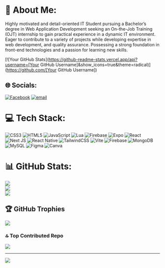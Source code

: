 # 💫 About Me:
Highly motivated and detail-oriented IT Student pursuing a Bachelor’s degree in Web Application Development seeking an On-the-Job Training (OJT) internship to gain practical experience in a dynamic IT environment. Eager to contribute to a variety of projects while developing expertise in web development, and quality assurance. Possessing a strong foundation in front-end technologies and a passion for learning new skills. 

[![Your GitHub Stats](https://github-readme-stats.vercel.app/api?username=[Your GitHub Username]&show_icons=true&theme=radical)](https://github.com/[Your GitHub Username])

## 🌐 Socials:
[![Facebook](https://img.shields.io/badge/Facebook-%231877F2.svg?logo=Facebook&logoColor=white)](https://facebook.com/Patrick.John.Medenilla) [![email](https://img.shields.io/badge/Email-D14836?logo=gmail&logoColor=white)](mailto:patrick.medenilla23@gmail.com) 

# 💻 Tech Stack:
![CSS3](https://img.shields.io/badge/css3-%231572B6.svg?style=for-the-badge&logo=css3&logoColor=white) ![HTML5](https://img.shields.io/badge/html5-%23E34F26.svg?style=for-the-badge&logo=html5&logoColor=white) ![JavaScript](https://img.shields.io/badge/javascript-%23323330.svg?style=for-the-badge&logo=javascript&logoColor=%23F7DF1E) ![Lua](https://img.shields.io/badge/lua-%232C2D72.svg?style=for-the-badge&logo=lua&logoColor=white) ![Firebase](https://img.shields.io/badge/firebase-%23039BE5.svg?style=for-the-badge&logo=firebase) ![Expo](https://img.shields.io/badge/expo-1C1E24?style=for-the-badge&logo=expo&logoColor=#D04A37) ![React](https://img.shields.io/badge/react-%2320232a.svg?style=for-the-badge&logo=react&logoColor=%2361DAFB) ![Next JS](https://img.shields.io/badge/Next-black?style=for-the-badge&logo=next.js&logoColor=white) ![React Native](https://img.shields.io/badge/react_native-%2320232a.svg?style=for-the-badge&logo=react&logoColor=%2361DAFB) ![TailwindCSS](https://img.shields.io/badge/tailwindcss-%2338B2AC.svg?style=for-the-badge&logo=tailwind-css&logoColor=white) ![Vite](https://img.shields.io/badge/vite-%23646CFF.svg?style=for-the-badge&logo=vite&logoColor=white) ![Firebase](https://img.shields.io/badge/firebase-a08021?style=for-the-badge&logo=firebase&logoColor=ffcd34) ![MongoDB](https://img.shields.io/badge/MongoDB-%234ea94b.svg?style=for-the-badge&logo=mongodb&logoColor=white) ![MySQL](https://img.shields.io/badge/mysql-4479A1.svg?style=for-the-badge&logo=mysql&logoColor=white) ![Figma](https://img.shields.io/badge/figma-%23F24E1E.svg?style=for-the-badge&logo=figma&logoColor=white) ![Canva](https://img.shields.io/badge/Canva-%2300C4CC.svg?style=for-the-badge&logo=Canva&logoColor=white)
# 📊 GitHub Stats:
![](https://github-readme-stats.vercel.app/api?username=xelfus23&theme=dark&hide_border=false&include_all_commits=true&count_private=true)<br/>
![](https://nirzak-streak-stats.vercel.app/?user=xelfus23&theme=dark&hide_border=false)<br/>
![](https://github-readme-stats.vercel.app/api/top-langs/?username=xelfus23&theme=dark&hide_border=false&include_all_commits=true&count_private=true&layout=compact)

## 🏆 GitHub Trophies
![](https://github-profile-trophy.vercel.app/?username=xelfus23&theme=radical&no-frame=true&no-bg=false&margin-w=4)

### 🔝 Top Contributed Repo
![](https://github-contributor-stats.vercel.app/api?username=xelfus23&limit=5&theme=dark&combine_all_yearly_contributions=true)

---
[![](https://visitcount.itsvg.in/api?id=xelfus23&icon=2&color=0)](https://visitcount.itsvg.in)

<!-- Proudly created with GPRM ( https://gprm.itsvg.in ) -->
